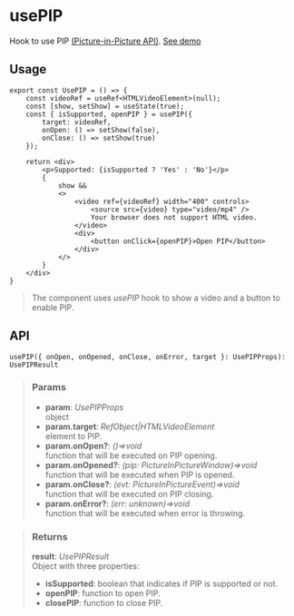 # usePIP
Hook to use PIP [(Picture-in-Picture API)](https://developer.mozilla.org/en-US/docs/Web/API/Picture-in-Picture_API). [See demo](https://react-tools.ndria.dev/#/hooks/api-dom/usePIP)

## Usage

```tsx
export const UsePIP = () => {
	const videoRef = useRef<HTMLVideoElement>(null);
	const [show, setShow] = useState(true);
	const { isSupported, openPIP } = usePIP({
		target: videoRef,
		onOpen: () => setShow(false),
		onClose: () => setShow(true)
	});

	return <div>
		<p>Supported: {isSupported ? 'Yes' : 'No'}</p>
		{
			show &&
			<>
				<video ref={videoRef} width="400" controls>
					<source src={video} type="video/mp4" />
					Your browser does not support HTML video.
				</video>
				<div>
					<button onClick={openPIP}>Open PIP</button>
				</div>
			</>
		}
	</div>
}

```

> The component uses _usePIP_ hook to show a video and a button to enable PIP.


## API

```tsx
usePIP({ onOpen, onOpened, onClose, onError, target }: UsePIPProps): UsePIPResult
```


> ### Params
>
> - __param__: _UsePIPProps_  
object
> - __param.target__: _RefObject<HTMLVideoElement>|HTMLVideoElement_  
element to PIP.
> - __param.onOpen?__: _()=>void_  
function that will be executed on PIP opening.
> - __param.onOpened?__: _(pip: PictureInPictureWindow)=>void_  
function that will be executed when PIP is opened.
> - __param.onClose?__: _(evt: PictureInPictureEvent)=>void_  
function that will be executed on PIP closing.
> - __param.onError?__: _(err: unknown)=>void_  
function that will be executed when error is throwing.
>



> ### Returns
>
> __result__:  _UsePIPResult_  
> Object with three properties:
> - __isSupported__: boolean that indicates if PIP is supported or not.
> - __openPIP__: function to open PIP.
> - __closePIP__: function to close PIP.
>